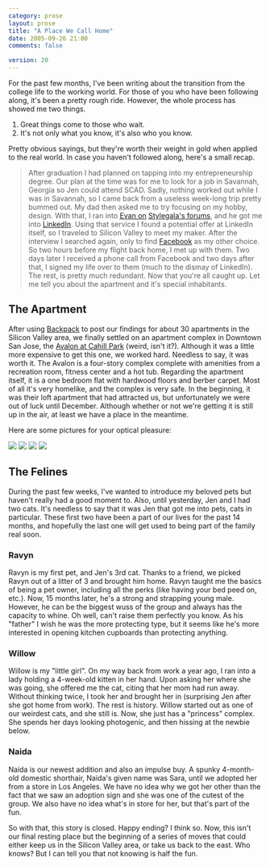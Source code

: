 ```yaml
---
category: prose
layout: prose
title: "A Place We Call Home"
date: 2005-09-26 21:00
comments: false

version: 20
---
```


For the past few months, I've been writing about the transition from the college life to the working world. For those of you who have been following along, it's been a pretty rough ride. However, the whole process has showed me two things.

1.  Great things come to those who wait.
2.  It's not only what you know, it's also who you know.

Pretty obvious sayings, but they're worth their weight in gold when applied to the real world. In case you haven't followed along, here's a small recap.

> After graduation I had planned on tapping into my entrepreneurship degree. Our plan at the time was for me to look for a job in Savannah, Georgia so Jen could attend SCAD. Sadly, nothing worked out while I was in Savannah, so I came back from a useless week-long trip pretty bummed out. My dad then asked me to try focusing on my hobby, design. With that, I ran into [Evan on][1] [Stylegala's forums][2], and he got me into [LinkedIn][3]. Using that service I found a potential offer at LinkedIn itself, so I traveled to Silicon Valley to meet my maker. After the interview I searched again, only to find [Facebook][4] as my other choice. So two hours before my flight back home, I met up with them. Two days later I received a phone call from Facebook and two days after that, I signed my life over to them (much to the dismay of LinkedIn). The rest, is pretty much redundant.
Now that you're all caught up. Let me tell you about the apartment and it's special inhabitants.

## The Apartment

After using [Backpack][5] to post our findings for about 30 apartments in the Silicon Valley area, we finally settled on an apartment complex in Downtown San Jose, the [Avalon at Cahill Park][6] (weird, isn't it?). Although it was a little more expensive to get this one, we worked hard. Needless to say, it was worth it. The Avalon is a four-story complex complete with amenities from a recreation room, fitness center and a hot tub. Regarding the apartment itself, it is a one bedroom flat with hardwood floors and berber carpet. Most of all it's very homelike, and the complex is very safe. In the beginning, it was their loft apartment that had attracted us, but unfortunately we were out of luck until December. Although whether or not we're getting it is still up in the air, at least we have a place in the meantime.

Here are some pictures for your optical pleasure:

[<img src="http://static.flickr.com/28/41520065_8a1e5f9f0c_s.jpg" />][7] [<img src="http://static.flickr.com/30/41515652_dc5ea04ae1_s.jpg" />][8] [<img src="http://static.flickr.com/22/41509288_de03b8edb1_s.jpg" />][9] [<img src="http://static.flickr.com/29/41509271_647a472972_s.jpg" />][10]

## The Felines

During the past few weeks, I've wanted to introduce my beloved pets but haven't really had a good moment to. Also, until yesterday, Jen and I had two cats. It's needless to say that it was Jen that got me into pets, cats in particular. These first two have been a part of our lives for the past 14 months, and hopefully the last one will get used to being part of the family real soon.

### Ravyn

Ravyn is my first pet, and Jen's 3rd cat. Thanks to a friend, we picked Ravyn out of a litter of 3 and brought him home. Ravyn taught me the basics of being a pet owner, including all the perks (like having your bed peed on, etc.). Now, 15 months later, he's a strong and strapping young male. However, he can be the biggest wuss of the group and always has the capacity to whine. Oh well, can't raise them perfectly you know. As his "father" I wish he was the more protecting type, but it seems like he's more interested in opening kitchen cupboards than protecting anything.

### Willow

Willow is my "little girl". On my way back from work a year ago, I ran into a lady holding a 4-week-old kitten in her hand. Upon asking her where she was going, she offered me the cat, citing that her mom had run away. Without thinking twice, I took her and brought her in (surprising Jen after she got home from work). The rest is history. Willow started out as one of our weirdest cats, and she still is. Now, she just has a "princess" complex. She spends her days looking photogenic, and then hissing at the newbie below.

### Naida

Naida is our newest addition and also an impulse buy. A spunky 4-month-old domestic shorthair, Naida's given name was Sara, until we adopted her from a store in Los Angeles. We have no idea why we got her other than the fact that we saw an adoption sign and she was one of the cutest of the group. We also have no idea what's in store for her, but that's part of the fun.

So with that, this story is closed. Happy ending? I think so. Now, this isn't our final resting place but the beginning of a series of moves that could either keep us in the Silicon Valley area, or take us back to the east. Who knows? But I can tell you that not knowing is half the fun.

[1]: http://viatrax.net/
[2]: http://stylegala.com/forums
[3]: http://linkedin.com/
[4]: http://facebook.com/
[5]: http://backpackit.com/
[6]: http://www.avalonatcahillpark.com/
[7]: http://flickr.com/photos/iceymoon/41520065/
[8]: http://flickr.com/photos/iceymoon/41515652/
[9]: http://flickr.com/photos/iceymoon/41509288/
[10]: http://flickr.com/photos/iceymoon/41509271/
